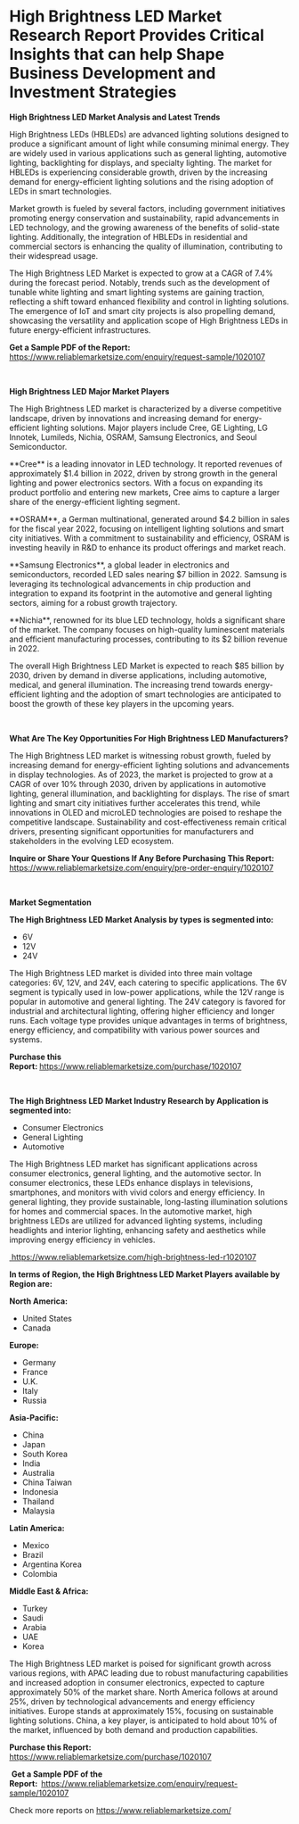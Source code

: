 <p><h1>High Brightness LED Market Research Report Provides Critical Insights that can help Shape Business Development and Investment Strategies</h1></p><p><strong>High Brightness LED Market Analysis and Latest Trends</strong></p>
<p><p>High Brightness LEDs (HBLEDs) are advanced lighting solutions designed to produce a significant amount of light while consuming minimal energy. They are widely used in various applications such as general lighting, automotive lighting, backlighting for displays, and specialty lighting. The market for HBLEDs is experiencing considerable growth, driven by the increasing demand for energy-efficient lighting solutions and the rising adoption of LEDs in smart technologies.</p><p>Market growth is fueled by several factors, including government initiatives promoting energy conservation and sustainability, rapid advancements in LED technology, and the growing awareness of the benefits of solid-state lighting. Additionally, the integration of HBLEDs in residential and commercial sectors is enhancing the quality of illumination, contributing to their widespread usage.</p><p>The High Brightness LED Market is expected to grow at a CAGR of 7.4% during the forecast period. Notably, trends such as the development of tunable white lighting and smart lighting systems are gaining traction, reflecting a shift toward enhanced flexibility and control in lighting solutions. The emergence of IoT and smart city projects is also propelling demand, showcasing the versatility and application scope of High Brightness LEDs in future energy-efficient infrastructures.</p></p>
<p><strong>Get a Sample PDF of the Report:&nbsp;</strong> <a href="https://www.reliablemarketsize.com/enquiry/request-sample/1020107?utm_campaign=3165&utm_medium=2&utm_source=Github&utm_content=ia&utm_term=06042025&utm_id=high-brightness-led">https://www.reliablemarketsize.com/enquiry/request-sample/1020107</a></p>
<p>&nbsp;</p>
<p><strong>High Brightness LED Major Market Players</strong></p>
<p><p>The High Brightness LED market is characterized by a diverse competitive landscape, driven by innovations and increasing demand for energy-efficient lighting solutions. Major players include Cree, GE Lighting, LG Innotek, Lumileds, Nichia, OSRAM, Samsung Electronics, and Seoul Semiconductor.</p><p>**Cree** is a leading innovator in LED technology. It reported revenues of approximately $1.4 billion in 2022, driven by strong growth in the general lighting and power electronics sectors. With a focus on expanding its product portfolio and entering new markets, Cree aims to capture a larger share of the energy-efficient lighting segment.</p><p>**OSRAM**, a German multinational, generated around $4.2 billion in sales for the fiscal year 2022, focusing on intelligent lighting solutions and smart city initiatives. With a commitment to sustainability and efficiency, OSRAM is investing heavily in R&D to enhance its product offerings and market reach.</p><p>**Samsung Electronics**, a global leader in electronics and semiconductors, recorded LED sales nearing $7 billion in 2022. Samsung is leveraging its technological advancements in chip production and integration to expand its footprint in the automotive and general lighting sectors, aiming for a robust growth trajectory.</p><p>**Nichia**, renowned for its blue LED technology, holds a significant share of the market. The company focuses on high-quality luminescent materials and efficient manufacturing processes, contributing to its $2 billion revenue in 2022.</p><p>The overall High Brightness LED Market is expected to reach $85 billion by 2030, driven by demand in diverse applications, including automotive, medical, and general illumination. The increasing trend towards energy-efficient lighting and the adoption of smart technologies are anticipated to boost the growth of these key players in the upcoming years.</p></p>
<p>&nbsp;</p>
<p><strong>What Are The Key Opportunities For High Brightness LED Manufacturers?</strong></p>
<p><p>The High Brightness LED market is witnessing robust growth, fueled by increasing demand for energy-efficient lighting solutions and advancements in display technologies. As of 2023, the market is projected to grow at a CAGR of over 10% through 2030, driven by applications in automotive lighting, general illumination, and backlighting for displays. The rise of smart lighting and smart city initiatives further accelerates this trend, while innovations in OLED and microLED technologies are poised to reshape the competitive landscape. Sustainability and cost-effectiveness remain critical drivers, presenting significant opportunities for manufacturers and stakeholders in the evolving LED ecosystem.</p></p>
<p><strong>Inquire or Share Your Questions If Any Before Purchasing This Report:</strong> <a href="https://www.reliablemarketsize.com/enquiry/pre-order-enquiry/1020107?utm_campaign=3165&utm_medium=2&utm_source=Github&utm_content=ia&utm_term=06042025&utm_id=high-brightness-led">https://www.reliablemarketsize.com/enquiry/pre-order-enquiry/1020107</a></p>
<p>&nbsp;</p>
<p><strong>Market Segmentation</strong></p>
<p><strong>The High Brightness LED Market Analysis by types is segmented into:</strong></p>
<p><ul><li>6V</li><li>12V</li><li>24V</li></ul></p>
<p><p>The High Brightness LED market is divided into three main voltage categories: 6V, 12V, and 24V, each catering to specific applications. The 6V segment is typically used in low-power applications, while the 12V range is popular in automotive and general lighting. The 24V category is favored for industrial and architectural lighting, offering higher efficiency and longer runs. Each voltage type provides unique advantages in terms of brightness, energy efficiency, and compatibility with various power sources and systems.</p></p>
<p><strong>Purchase this Report:&nbsp;</strong><a href="https://www.reliablemarketsize.com/purchase/1020107?utm_campaign=3165&utm_medium=2&utm_source=Github&utm_content=ia&utm_term=06042025&utm_id=high-brightness-led">https://www.reliablemarketsize.com/purchase/1020107</a></p>
<p>&nbsp;</p>
<p><strong>The High Brightness LED Market Industry Research by Application is segmented into:</strong></p>
<p><ul><li>Consumer Electronics</li><li>General Lighting</li><li>Automotive</li></ul></p>
<p><p>The High Brightness LED market has significant applications across consumer electronics, general lighting, and the automotive sector. In consumer electronics, these LEDs enhance displays in televisions, smartphones, and monitors with vivid colors and energy efficiency. In general lighting, they provide sustainable, long-lasting illumination solutions for homes and commercial spaces. In the automotive market, high brightness LEDs are utilized for advanced lighting systems, including headlights and interior lighting, enhancing safety and aesthetics while improving energy efficiency in vehicles.</p></p>
<p><a href="https://www.reliablemarketsize.com/high-brightness-led-r1020107?utm_campaign=3165&utm_medium=2&utm_source=Github&utm_content=ia&utm_term=06042025&utm_id=high-brightness-led">&nbsp;https://www.reliablemarketsize.com/high-brightness-led-r1020107</a></p>
<p><strong>In terms of Region, the High Brightness LED Market Players available by Region are:</strong></p>
<p>
    <p> <strong> North America: </strong>
        <ul>
            <li>United States</li>
            <li>Canada</li>
        </ul>
        </p> 
    <p> <strong> Europe: </strong>
        <ul>
            <li>Germany</li>
            <li>France</li>
            <li>U.K.</li>
            <li>Italy</li>
            <li>Russia</li>
        </ul>
        </p> 
    <p> <strong> Asia-Pacific: </strong>
        <ul>
            <li>China</li>
            <li>Japan</li>
            <li>South Korea</li>
            <li>India</li>
            <li>Australia</li>
            <li>China Taiwan</li>
            <li>Indonesia</li>
            <li>Thailand</li>
            <li>Malaysia</li>
        </ul>
        </p> 
    <p> <strong> Latin America: </strong>
        <ul>
            <li>Mexico</li>
            <li>Brazil</li>
            <li>Argentina Korea</li>
            <li>Colombia</li>
        </ul>
        </p> 
    <p> <strong> Middle East & Africa: </strong>
        <ul>
            <li>Turkey</li>
            <li>Saudi</li>
            <li>Arabia</li>
            <li>UAE</li>
            <li>Korea</li>
        </ul>
    </p>
    </p>
<p><p>The High Brightness LED market is poised for significant growth across various regions, with APAC leading due to robust manufacturing capabilities and increased adoption in consumer electronics, expected to capture approximately 50% of the market share. North America follows at around 25%, driven by technological advancements and energy efficiency initiatives. Europe stands at approximately 15%, focusing on sustainable lighting solutions. China, a key player, is anticipated to hold about 10% of the market, influenced by both demand and production capabilities.</p></p>
<p><strong>Purchase this Report: </strong><a href="https://www.reliablemarketsize.com/purchase/1020107?utm_campaign=3165&utm_medium=2&utm_source=Github&utm_content=ia&utm_term=06042025&utm_id=high-brightness-led">https://www.reliablemarketsize.com/purchase/1020107</a></p>
<p>&nbsp;<strong>Get a Sample PDF of the Report:&nbsp;&nbsp;</strong><a href="https://www.reliablemarketsize.com/enquiry/request-sample/1020107?utm_campaign=3165&utm_medium=2&utm_source=Github&utm_content=ia&utm_term=06042025&utm_id=high-brightness-led">https://www.reliablemarketsize.com/enquiry/request-sample/1020107</a></p>
<p><strong></strong></p>
<p>Check more reports on <a href="https://www.reliablemarketsize.com/?utm_campaign=3165&utm_medium=2&utm_source=Github&utm_content=ia&utm_term=06042025&utm_id=high-brightness-led">https://www.reliablemarketsize.com/</a></p>